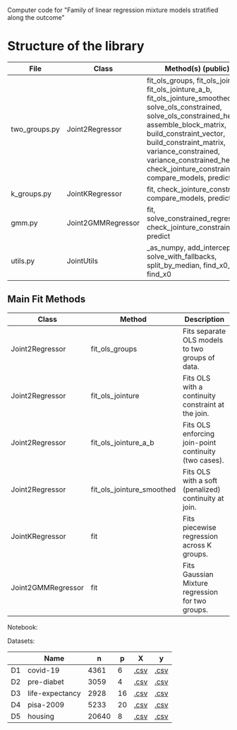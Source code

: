 # <br>
Computer code for "Family of linear regression mixture models stratified along the outcome" <br>

# Structure of the library

| File          | Class                 | Method(s) (public)                                             |
|---------------|-----------------------|----------------------------------------------------------------|
| two_groups.py | Joint2Regressor       | fit_ols_groups, fit_ols_jointure, fit_ols_jointure_a_b, fit_ols_jointure_smoothed, solve_ols_constrained, solve_ols_constrained_het, assemble_block_matrix, build_constraint_vector, build_constraint_matrix, variance_constrained, variance_constrained_het, check_jointure_constraint, compare_models, predict |
| k_groups.py   | JointKRegressor       | fit, check_jointure_constraint, compare_models, predict         |
| gmm.py        | Joint2GMMRegressor    | fit, solve_constrained_regression, check_jointure_constraint, predict |
| utils.py      | JointUtils            | _as_numpy, add_intercept, solve_with_fallbacks, split_by_median, find_x0_LL, find_x0 |

## Main Fit Methods

| Class               | Method                    | Description                                           |
|---------------------|--------------------------|-------------------------------------------------------|
| Joint2Regressor     | fit_ols_groups           | Fits separate OLS models to two groups of data.       |
| Joint2Regressor     | fit_ols_jointure         | Fits OLS with a continuity constraint at the join.    |
| Joint2Regressor     | fit_ols_jointure_a_b     | Fits OLS enforcing join-point continuity (two cases). |
| Joint2Regressor     | fit_ols_jointure_smoothed| Fits OLS with a soft (penalized) continuity at join.  |
| JointKRegressor     | fit                      | Fits piecewise regression across K groups.            |
| Joint2GMMRegressor  | fit                      | Fits Gaussian Mixture regression for two groups.      |

Notebook: <br>


Datasets:

|     | Name | n | p | X | y |
| --- | --- | --- | --- | --- | --- |
D1 | covid-19        | 4361  | 6   | [.csv](https://github.com/rpriam/stratifreg-code/blob/main/datasets/Xf_all_datasurvey.csv) | [.csv](https://github.com/rpriam/stratifreg-code/blob/main/datasets/yf_all_datasurvey.csv) |
D2 | pre-diabet      | 3059  | 4   | [.csv](https://github.com/rpriam/stratifreg-code/blob/main/datasets/Xf_all_prediabet.csv) | [.csv](https://github.com/rpriam/stratifreg-code/blob/main/datasets/yf_all_prediabet.csv) |
D3 | life-expectancy | 2928  | 16  | [.csv](https://github.com/rpriam/stratifreg-code/blob/main/datasets/Xf_all_lifeexpectancy.csv) | [.csv](https://github.com/rpriam/stratifreg-code/blob/main/datasets/yf_all_lifeexpectancy.csv) |
D4 | pisa-2009       | 5233  | 20  | [.csv](https://github.com/rpriam/stratifreg-code/blob/main/datasets/Xf_all_pisa2009.csv) | [.csv](https://github.com/rpriam/stratifreg-code/blob/main/datasets/yf_all_pisa2009.csv) |
D5 | housing         | 20640 | 8   | [.csv](https://github.com/rpriam/stratifreg-code/blob/main/datasets/Xf_all_california_housing.csv) | [.csv](https://github.com/rpriam/stratifreg-code/blob/main/datasets/yf_all_california_housing.csv) |



